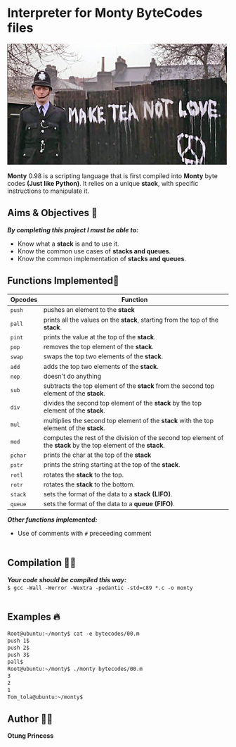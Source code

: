 #   Interpreter for Monty ByteCodes files
![stack_project](./photo.jpg)

**Monty** 0.98 is a scripting language that is first compiled into **Monty** byte codes **(Just like Python)**. It relies on a unique **stack**, with specific instructions to manipulate it.

## Aims & Objectives 🌟
***By completing this project I must be able to:***
-   Know what a **stack** is and to use it.
-   Know the common use cases of **stacks and queues**.
-   Know the common implementation of **stacks and queues**.

## Functions Implemented🌟
|   **Opcodes** |   **Function**    |
|   ----------  |   --------------  |
|   `push`      |    pushes an element to the **stack** |
|   `pall`      |   prints all the values on the **stack**, starting from the top of the **stack**. |
|   `pint`      |    prints the value at the top of the **stack**.  |
|   `pop`       |   removes the top element of the **stack**.   |
|   `swap`      |   swaps the top two elements of the **stack**.    |
|   `add`       |   adds the top two elements of the **stack**. |
|   `nop`       |   doesn't do anything |
|   `sub`       |   subtracts the top element of the **stack** from the second top element of the **stack**.    |
|   `div`       |   divides the second top element of the **stack** by the top element of the **stack**.    |
|   `mul`       |    multiplies the second top element of the **stack** with the top element of the **stack**.  |
|   `mod`       |   computes the rest of the division of the second top element of the **stack** by the top element of the **stack**.   |
|   `pchar`     |    prints the char at the top of the **stack**    |
|   `pstr`      |   prints the string starting at the top of the **stack**. |
|   `rotl`      |   rotates the **stack** to the top.   |
|   `rotr`      |   rotates the **stack** to the bottom.    |
|   `stack`     |    sets the format of the data to a **stack (LIFO)**. |
|   `queue`     |   sets the format of the data to a **queue (FIFO)**.  |

***Other functions implemented:***
-   Use of comments with `#` preceeding comment
<br><br>

##  Compilation 🏃🏻
***Your code should be compiled this way:*** <br>
`$ gcc -Wall -Werror -Wextra -pedantic -std=c89 *.c -o monty`
<br><br>

## Examples 🔥
```
Root@ubuntu:~/monty$ cat -e bytecodes/00.m
push 1$
push 2$
push 3$
pall$
Root@ubuntu:~/monty$ ./monty bytecodes/00.m
3
2
1
Tom_tola@ubuntu:~/monty$
```

##  Author 🤝🏽
**Otung Princess** <br>

